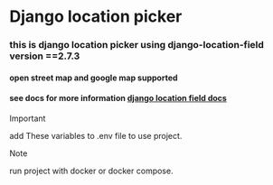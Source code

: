 # Django location picker #

### this is django location picker using  django-location-field version ==2.7.3 ###

#### open street map and google map supported ####

#### see docs for more information <a href="https://django-location-field.readthedocs.io/en/"> django location field docs </a> ####

> [!IMPORTANT]
> add These variables to .env file to use project.

> [!NOTE]
> run project with docker or docker compose.
